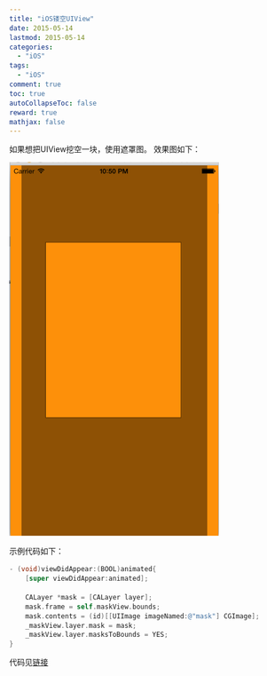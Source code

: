 ```yaml
---
title: "iOS镂空UIView"
date: 2015-05-14
lastmod: 2015-05-14
categories:
  - "iOS"
tags:
  - "iOS"
comment: true
toc: true
autoCollapseToc: false
reward: true
mathjax: false
---
```


如果想把UIView挖空一块，使用遮罩图。
效果图如下：

![image](/images/post/2015-05-14-ios-lou-kong-uiview/overview.png)

示例代码如下：

```objective-c
- (void)viewDidAppear:(BOOL)animated{
    [super viewDidAppear:animated];
    
    CALayer *mask = [CALayer layer];
    mask.frame = self.maskView.bounds;
    mask.contents = (id)[[UIImage imageNamed:@"mask"] CGImage];
    _maskView.layer.mask = mask;
    _maskView.layer.masksToBounds = YES;
}
```

代码见[链接](https://github.com/ksnowlv/maskTest.git)

